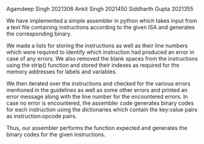 Agamdeep Singh 2021306
Ankit Singh 2021450
Siddharth Gupta 2021355

We have implemented a simple assembler in python which takes input from a text file containing instructions according to the given ISA and generates the corresponding binary.

We made a lists for storing the instructions as well as their line numbers which were required to identify which instruction had produced an error in case of any errors.
We also removed the blank spaces from the instructions using the strip() function and stored their indexes as required for the memory addresses for labels and variables.

We then iterated over the instructions and checked for the various errors mentioned in the guidelines as well as some other errors and printed an error message along with the line number for the encountered errors.
In case no error is encountered, the assembler code generates binary codes for each instruction using the dictionaries which contain the key:value pairs as instruction:opcode pairs.

Thus, our assembler performs the function expected and generates the binary codes for the given instructions.
